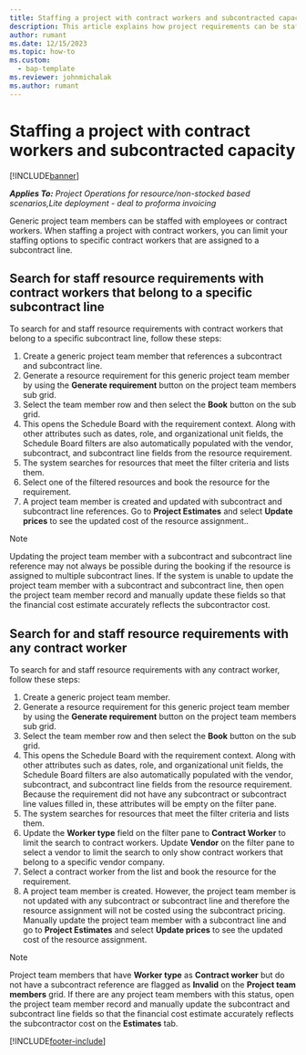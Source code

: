 ```yaml
---
title: Staffing a project with contract workers and subcontracted capacity
description: This article explains how project requirements can be staffed using contract workers or subcontracted capacity in Microsoft Dynamics 365 Project Operations.
author: rumant
ms.date: 12/15/2023
ms.topic: how-to
ms.custom: 
  - bap-template
ms.reviewer: johnmichalak
ms.author: rumant
---
```


# Staffing a project with contract workers and subcontracted capacity

[!INCLUDE[banner](../../includes/banner.md)]

_**Applies To:** Project Operations for resource/non-stocked based scenarios,Lite deployment - deal to proforma invoicing_

Generic project team members can be staffed with employees or contract workers. When staffing a project with contract workers, you can limit your staffing options to specific contract workers that are assigned to a subcontract line. 

## Search for staff resource requirements with contract workers that belong to a specific subcontract line

To search for and staff resource requirements with contract workers that belong to a specific subcontract line, follow these steps:

1. Create a generic project team member that references a subcontract and subcontract line.
2. Generate a resource requirement for this generic project team member by using the **Generate requirement** button on the project team members sub grid.
3. Select the team member row and then select the **Book** button on the sub grid. 
4. This opens the Schedule Board with the requirement context. Along with other attributes such as dates, role, and organizational unit fields, the Schedule Board filters are also automatically populated with the vendor, subcontract, and subcontract line fields from the resource requirement.
5. The system searches for resources that meet the filter criteria and lists them. 
6. Select one of the filtered resources and book the resource for the requirement. 
7. A project team member is created and updated with subcontract and subcontract line references. Go to **Project Estimates** and select **Update prices** to see the updated cost of the resource assignment.. 

> [!NOTE]
> Updating the project team member with a subcontract and subcontract line reference may not always be possible during the booking if the resource is assigned to multiple subcontract lines. If the system is unable to update the project team member with a subcontract and subcontract line, then open the project team member record and manually update these fields so that the financial cost estimate accurately reflects the subcontractor cost.

## Search for and staff resource requirements with any contract worker

To search for and staff resource requirements with any contract worker, follow these steps:

1. Create a generic project team member.
2. Generate a resource requirement for this generic project team member by using the **Generate requirement** button on the project team members sub grid.
3. Select the team member row and then select the **Book** button on the sub grid. 
4. This opens the Schedule Board with the requirement context. Along with other attributes such as dates, role, and organizational unit fields, the Schedule Board filters are also automatically populated with the vendor, subcontract, and subcontract line fields from the resource requirement. Because the requirement did not have any subcontract or subcontract line values filled in, these attributes will be empty on the filter pane.
5. The system searches for resources that meet the filter criteria and lists them.
6. Update the **Worker type** field on the filter pane to **Contract Worker** to limit the search to contract workers. Update **Vendor** on the filter pane to select a vendor to limit the search to only show contract workers that belong to a specific vendor company.
7. Select a contract worker from the list and book the resource for the requirement.
8. A project team member is created. However, the project team member is not updated with any subcontract or subcontract line and therefore the resource assignment will not be costed using the subcontract pricing. Manually update the project team member with a subcontract line and go to **Project Estimates** and select **Update prices** to see the updated cost of the resource assignment.

> [!NOTE]
> Project team members that have **Worker type** as **Contract worker** but do not have a subcontract reference are flagged as **Invalid** on the **Project team members** grid. If there are any project team members with this status, open the project team member record and manually update the subcontract and subcontract line fields so that the financial cost estimate accurately reflects the subcontractor cost on the **Estimates** tab. 


[!INCLUDE[footer-include](../../includes/footer-banner.md)]
